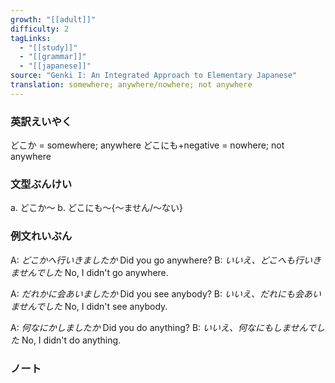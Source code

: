 ```yaml
---
growth: "[[adult]]"
difficulty: 2
tagLinks:
  - "[[study]]"
  - "[[grammar]]"
  - "[[japanese]]"
source: "Genki I: An Integrated Approach to Elementary Japanese"
translation: somewhere; anywhere/nowhere; not anywhere
---
```

### 英訳えいやく	

どこか = somewhere; anywhere
どこにも+negative = nowhere; not anywhere
### 文型ぶんけい

a. どこか～
b. どこにも～{～ません/～ない}
### 例文れいぶん

A: *どこかへ行いきましたか* Did you go anywhere?
B: *いいえ、どこへも行いきませんでした* No, I didn't go anywhere.

A: *だれかに会あいましたか* Did you see anybody?
B: *いいえ、だれにも会あいませんでした* No, I didn't see anybody.

A: *何なにかしましたか* Did you do anything?
B: *いいえ、何なにもしませんでした* No, I didn't do anything. 
### ノート

